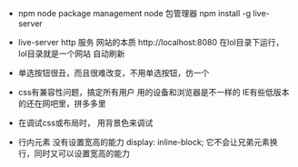 - npm node package management node 包管理器
  npm install -g live-server
- live-server http 服务 网站的本质
  http://localhost:8080 
  在lol目录下运行，lol目录就是一个网站
  自动刷新

- 单选按钮很丑，而且很难改变，不用单选按钮，仿一个
- css有兼容性问题，搞定所有用户 用的设备和浏览器是不一样的
  IE有些低版本的还在网吧里，拼多多里 
- 在调试css或布局时， 用背景色来调试
- 行内元素 没有设置宽高的能力
  display: inline-block; 它不会让兄弟元素换行，同时又可以设置宽高的能力